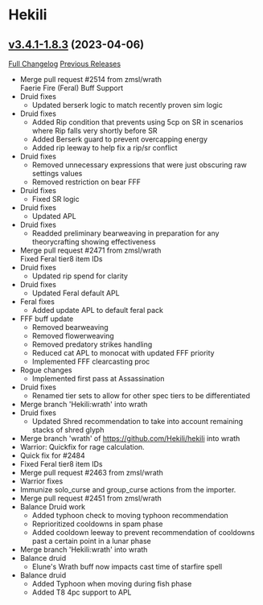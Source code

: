 # Hekili

## [v3.4.1-1.8.3](https://github.com/Hekili/hekili/tree/v3.4.1-1.8.3) (2023-04-06)
[Full Changelog](https://github.com/Hekili/hekili/compare/v3.4.1-1.8.2...v3.4.1-1.8.3) [Previous Releases](https://github.com/Hekili/hekili/releases)

- Merge pull request #2514 from zmsl/wrath  
    Faerie Fire (Feral) Buff Support  
- Druid fixes  
    - Updated berserk logic to match recently proven sim logic  
- Druid fixes  
    - Added Rip condition that prevents using 5cp on SR in scenarios where Rip falls very shortly before SR  
    - Added Berserk guard to prevent overcapping energy  
    - Added rip leeway to help fix a rip/sr conflict  
- Druid fixes  
    - Removed unnecessary expressions that were just obscuring raw settings values  
    - Removed restriction on bear FFF  
- Druid fixes  
    - Fixed SR logic  
- Druid fixes  
    - Updated APL  
- Druid fixes  
    - Readded preliminary bearweaving in preparation for any theorycrafting showing effectiveness  
- Merge pull request #2471 from zmsl/wrath  
    Fixed Feral tier8 item IDs  
- Druid fixes  
    - Updated rip spend for clarity  
- Druid fixes  
    - Updated Feral default APL  
- Feral fixes  
    - Added update APL to default feral pack  
- FFF buff update  
    - Removed bearweaving  
    - Removed flowerweaving  
    - Removed predatory strikes handling  
    - Reduced cat APL to monocat with updated FFF priority  
    - Implemented FFF clearcasting proc  
- Rogue changes  
    - Implemented first pass at Assassination  
- Druid fixes  
    - Renamed tier sets to allow for other spec tiers to be differentiated  
- Merge branch 'Hekili:wrath' into wrath  
- Druid fixes  
    - Updated Shred recommendation to take into account remaining stacks of shred glyph  
- Merge branch 'wrath' of https://github.com/Hekili/hekili into wrath  
- Warrior: Quickfix for rage calculation.  
- Quick fix for #2484  
- Fixed Feral tier8 item IDs  
- Merge pull request #2463 from zmsl/wrath  
- Warrior fixes  
- Immunize solo\_curse and group\_curse actions from the importer.  
- Merge pull request #2451 from zmsl/wrath  
- Balance Druid work  
    - Added typhoon check to moving typhoon recommendation  
    - Reprioritized cooldowns in spam phase  
    - Added cooldown leeway to prevent recommendation of cooldowns past a certain point in a lunar phase  
- Merge branch 'Hekili:wrath' into wrath  
- Balance druid  
    - Elune's Wrath buff now impacts cast time of starfire spell  
- Balance druid  
    - Added Typhoon when moving during fish phase  
    - Added T8 4pc support to APL  
